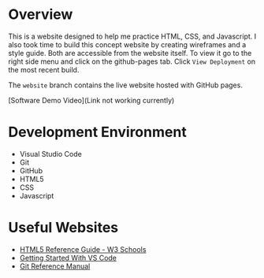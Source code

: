 # Overview


This is a website designed to help me practice HTML, CSS, and Javascript. I also took time to build this concept website by creating wireframes and a style guide. Both are accessible from the website itself. To view it go to the right side menu and click on the github-pages tab. Click `View Deployment` on the most recent build.

The `website` branch contains the live website hosted with GitHub pages.

[Software Demo Video](Link not working currently)

# Development Environment

* Visual Studio Code
* Git
* GitHub
* HTML5
* CSS
* Javascript

# Useful Websites

* [HTML5 Reference Guide - W3 Schools](https://www.w3schools.com/tags/default.asp)
* [Getting Started With VS Code](https://code.visualstudio.com/docs)
* [Git Reference Manual](https://git-scm.com/docs)
